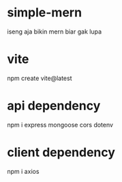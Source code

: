 # simple-mern
iseng aja bikin mern biar gak lupa

# vite
npm create vite@latest

# api dependency
npm i express mongoose cors dotenv

# client dependency
npm i axios



